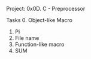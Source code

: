 Project: 0x0D. C - Preprocessor

Tasks
0. Object-like Macro 
1. Pi 
2. File name 
3. Function-like macro 
4. SUM
